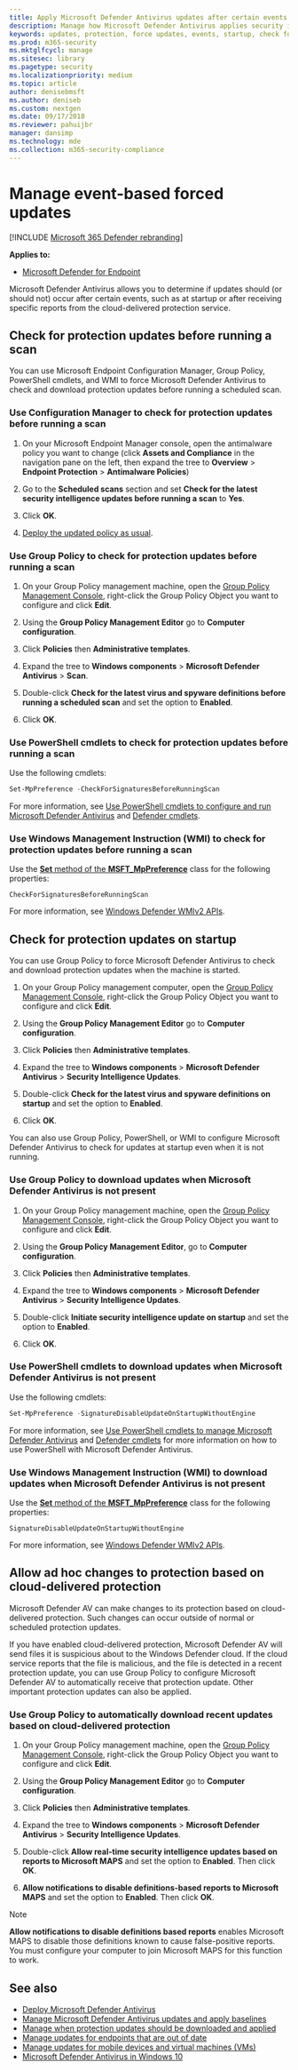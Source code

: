 ```yaml
---
title: Apply Microsoft Defender Antivirus updates after certain events
description: Manage how Microsoft Defender Antivirus applies security intelligence updates after startup or receiving cloud-delivered detection reports.
keywords: updates, protection, force updates, events, startup, check for latest, notifications
ms.prod: m365-security
ms.mktglfcycl: manage
ms.sitesec: library
ms.pagetype: security
ms.localizationpriority: medium
ms.topic: article
author: denisebmsft
ms.author: deniseb
ms.custom: nextgen
ms.date: 09/17/2018
ms.reviewer: pahuijbr
manager: dansimp
ms.technology: mde
ms.collection: m365-security-compliance
---
```


# Manage event-based forced updates

[!INCLUDE [Microsoft 365 Defender rebranding](../../includes/microsoft-defender.md)]


**Applies to:**

- [Microsoft Defender for Endpoint](/microsoft-365/security/defender-endpoint/)

Microsoft Defender Antivirus allows you to determine if updates should (or should not) occur after certain events, such as at startup or after receiving specific reports from the cloud-delivered protection service.

## Check for protection updates before running a scan

You can use Microsoft Endpoint Configuration Manager, Group Policy, PowerShell cmdlets, and WMI to force Microsoft Defender Antivirus to check and download protection updates before running a scheduled scan.

### Use Configuration Manager to check for protection updates before running a scan

1. On your Microsoft Endpoint Manager console, open the antimalware policy you want to change (click **Assets and Compliance** in the navigation pane on the left, then expand the tree to **Overview** \> **Endpoint Protection** \> **Antimalware Policies**)

2. Go to the **Scheduled scans** section and set **Check for the latest security intelligence updates before running a scan** to **Yes**.

3. Click **OK**.

4. [Deploy the updated policy as usual](/sccm/protect/deploy-use/endpoint-antimalware-policies#deploy-an-antimalware-policy-to-client-computers).

### Use Group Policy to check for protection updates before running a scan

1. On your Group Policy management machine, open the [Group Policy Management Console](/previous-versions/windows/desktop/gpmc/group-policy-management-console-portal), right-click the Group Policy Object you want to configure and click **Edit**.

2. Using the **Group Policy Management Editor** go to **Computer configuration**.

3. Click **Policies** then **Administrative templates**.

4. Expand the tree to **Windows components** \> **Microsoft Defender Antivirus** \> **Scan**.

5. Double-click **Check for the latest virus and spyware definitions before running a scheduled scan** and set the option to **Enabled**.

6. Click **OK**.

### Use PowerShell cmdlets to check for protection updates before running a scan

Use the following cmdlets:

```PowerShell
Set-MpPreference -CheckForSignaturesBeforeRunningScan
```

For more information, see [Use PowerShell cmdlets to configure and run Microsoft Defender Antivirus](use-powershell-cmdlets-microsoft-defender-antivirus.md) and [Defender cmdlets](/powershell/module/defender/index).

### Use Windows Management Instruction (WMI) to check for protection updates before running a scan

Use the [**Set** method of the **MSFT_MpPreference**](/previous-versions/windows/desktop/legacy/dn455323(v=vs.85)) class for the following properties:

```WMI
CheckForSignaturesBeforeRunningScan
```

For more information, see [Windows Defender WMIv2 APIs](/previous-versions/windows/desktop/defender/windows-defender-wmiv2-apis-portal).

## Check for protection updates on startup

You can use Group Policy to force Microsoft Defender Antivirus to check and download protection updates when the machine is started.

1. On your Group Policy management computer, open the [Group Policy Management Console](/previous-versions/windows/desktop/gpmc/group-policy-management-console-portal), right-click the Group Policy Object you want to configure and click **Edit**.

2. Using the **Group Policy Management Editor** go to **Computer configuration**.

3. Click **Policies** then **Administrative templates**.

4. Expand the tree to **Windows components** \> **Microsoft Defender Antivirus** \> **Security Intelligence Updates**.

5. Double-click **Check for the latest virus and spyware definitions on startup** and set the option to **Enabled**.

6. Click **OK**.

You can also use Group Policy, PowerShell, or WMI to configure Microsoft Defender Antivirus to check for updates at startup even when it is not running.

### Use Group Policy to download updates when Microsoft Defender Antivirus is not present

1. On your Group Policy management machine, open the [Group Policy Management Console](/previous-versions/windows/desktop/gpmc/group-policy-management-console-portal), right-click the Group Policy Object you want to configure and click **Edit**.

2. Using the **Group Policy Management Editor**, go to **Computer configuration**.

3. Click **Policies** then **Administrative templates**.

4. Expand the tree to **Windows components** \> **Microsoft Defender Antivirus** \> **Security Intelligence Updates**.

5. Double-click **Initiate security intelligence update on startup** and set the option to **Enabled**.

6. Click **OK**.

### Use PowerShell cmdlets to download updates when Microsoft Defender Antivirus is not present

Use the following cmdlets:

```PowerShell
Set-MpPreference -SignatureDisableUpdateOnStartupWithoutEngine
```

For more information, see [Use PowerShell cmdlets to manage Microsoft Defender Antivirus](use-powershell-cmdlets-microsoft-defender-antivirus.md) and [Defender cmdlets](/powershell/module/defender/index) for more information on how to use PowerShell with Microsoft Defender Antivirus.

### Use Windows Management Instruction (WMI) to download updates when Microsoft Defender Antivirus is not present

Use the [**Set** method of the **MSFT_MpPreference**](/previous-versions/windows/desktop/legacy/dn455323(v=vs.85)) class for the following properties:

```WMI
SignatureDisableUpdateOnStartupWithoutEngine
```

For more information, see [Windows Defender WMIv2 APIs](/previous-versions/windows/desktop/defender/windows-defender-wmiv2-apis-portal).

<a id="cloud-report-updates"></a>

## Allow ad hoc changes to protection based on cloud-delivered protection

Microsoft Defender AV can make changes to its protection based on cloud-delivered protection. Such changes can occur outside of normal or scheduled protection updates.

If you have enabled cloud-delivered protection, Microsoft Defender AV will send files it is suspicious about to the Windows Defender cloud. If the cloud service reports that the file is malicious, and the file is detected in a recent protection update, you can use Group Policy to configure Microsoft Defender AV to automatically receive that protection update. Other important protection updates can also be applied.

### Use Group Policy to automatically download recent updates based on cloud-delivered protection

1. On your Group Policy management machine, open the [Group Policy Management Console](/previous-versions/windows/desktop/gpmc/group-policy-management-console-portal), right-click the Group Policy Object you want to configure and click **Edit**.

2. Using the **Group Policy Management Editor** go to **Computer configuration**.

3. Click **Policies** then **Administrative templates**.

4. Expand the tree to **Windows components** \> **Microsoft Defender Antivirus** \> **Security Intelligence Updates**.

5. Double-click **Allow real-time security intelligence updates based on reports to Microsoft MAPS** and set the option to **Enabled**. Then click **OK**.

6. **Allow notifications to disable definitions-based reports to Microsoft MAPS** and set the option to **Enabled**. Then click **OK**.

> [!NOTE]
> **Allow notifications to disable definitions based reports** enables Microsoft MAPS to disable those definitions known to cause false-positive reports. You must configure your computer to join Microsoft MAPS for this function to work.

## See also

- [Deploy Microsoft Defender Antivirus](deploy-manage-report-microsoft-defender-antivirus.md)
- [Manage Microsoft Defender Antivirus updates and apply baselines](manage-updates-baselines-microsoft-defender-antivirus.md)
- [Manage when protection updates should be downloaded and applied](manage-protection-update-schedule-microsoft-defender-antivirus.md)
- [Manage updates for endpoints that are out of date](manage-outdated-endpoints-microsoft-defender-antivirus.md)
- [Manage updates for mobile devices and virtual machines (VMs)](manage-updates-mobile-devices-vms-microsoft-defender-antivirus.md)
- [Microsoft Defender Antivirus in Windows 10](microsoft-defender-antivirus-in-windows-10.md)